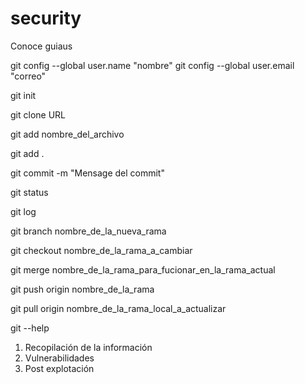 # security
Conoce guiaus

git config --global user.name "nombre"
git config --global user.email "correo"

git init

git clone URL

git add nombre_del_archivo

git add .

git commit -m "Mensage del commit"

git status

git log

git branch nombre_de_la_nueva_rama

git checkout nombre_de_la_rama_a_cambiar

git merge nombre_de_la_rama_para_fucionar_en_la_rama_actual

git push origin nombre_de_la_rama

git pull origin nombre_de_la_rama_local_a_actualizar

git --help

1) Recopilación de la información
2) Vulnerabilidades
3) Post explotación
